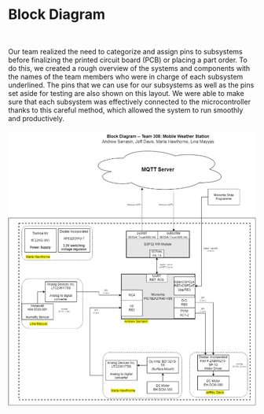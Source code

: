 <h1><b>Block Diagram</b></h1>
<br>

Our team realized the need to categorize and assign pins to subsystems before finalizing the printed circuit board (PCB) or placing a part order. To do this, we created a rough overview of the systems and components with the names of the team members who were in charge of each subsystem underlined. The pins that we can use for our subsystems as well as the pins set aside for testing are also shown on this layout. We were able to make sure that each subsystem was effectively connected to the microcontroller thanks to this careful method, which allowed the system to run smoothly and productively. 
<br><br>
![Diagram](BlockDia.jpg)
<br>

